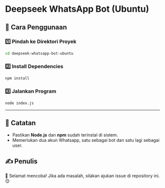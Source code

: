 # Deepseek WhatsApp Bot (Ubuntu)

## 📌 Cara Penggunaan

### 1️⃣ Pindah ke Direktori Proyek
```bash
cd deepseek-whatsapp-bot-ubuntu
```

### 2️⃣ Install Dependencies
```bash
npm install
```

### 3️⃣ Jalankan Program
```bash
node index.js
```

---

## 📢 Catatan
- Pastikan **Node.js** dan **npm** sudah terinstal di sistem.
- Memerlukan dua akun Whatsapp, satu sebagai bot dan satu lagi sebagai user.

## ✍️ Penulis

🚀 Selamat mencoba! Jika ada masalah, silakan ajukan issue di repository ini. 😊

